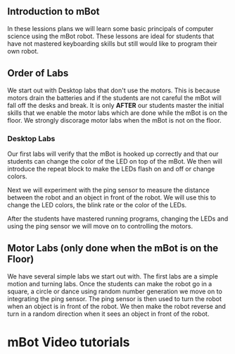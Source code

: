 ## Introduction to mBot

In these lessions plans we will learn some basic principals of computer science using the mBot robot.  These lessons are ideal for students that have not mastered keyboarding skills but still would like to program their own robot.

## Order of Labs
We start out with Desktop labs that don't use the motors.  This is because motors drain the batteries and if the students are not careful the mBot will fall off the desks and break.  It is only **AFTER** our students master the initial skills that we enable the motor labs which are done while the mBot is on the floor.  We strongly discorage motor labs when the mBot is not on the floor.

### Desktop Labs
Our first labs will verify that the mBot is hooked up correctly and that our students can change the color of the LED on top of the mBot.  We then will introduce the repeat block to make the LEDs flash on and off or change colors.

Next we will experiment with the ping sensor to measure the distance between the robot and an object in front of the robot.  We will use this to change the LED colors, the blink rate or the color of the LEDs.

After the students have mastered running programs, changing the LEDs and using the ping sensor we will move on to controlling the motors.

## Motor Labs (only done when the mBot is on the Floor)
We have several simple labs we start out with.  The first labs are a simple motion and turning labs.  Once the students can make the robot go in a square, a circle or dance using random number generation we move on to integrating the ping sensor. The ping sensor
is then used to turn the robot when an object is in front of the robot.
We then make the robot reverse and turn in a random direction when it sees
an object in front of the robot.

# mBot Video tutorials
[](https://www.youtube.com/playlist?list=PLuuf1TKEkEqQ9_2hGTHx5XRxlyTOVUJzS)